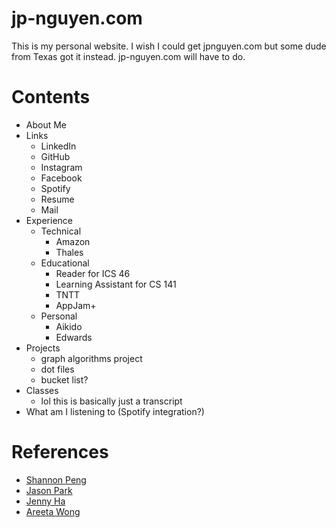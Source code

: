 # jp-nguyen.com 
This is my personal website. I wish I could get jpnguyen.com but some dude from Texas got it instead. jp-nguyen.com will have to do.

# Contents
- About Me
- Links
    - LinkedIn
    - GitHub
    - Instagram
    - Facebook
    - Spotify
    - Resume
    - Mail
- Experience
    - Technical
        - Amazon
        - Thales
    - Educational
        - Reader for ICS 46
        - Learning Assistant for CS 141
        - TNTT
        - AppJam+
    - Personal
        - Aikido
        - Edwards
- Projects
    - graph algorithms project
    - dot files
    - bucket list?
- Classes
    - lol this is basically just a transcript
- What am I listening to (Spotify integration?)

# References
- [Shannon Peng](https://shannonpeng.com/)
- [Jason Park](https://jasonpark.me/)
- [Jenny Ha](http://jennha.com/)
- [Areeta Wong](https://areetawong.com/)
